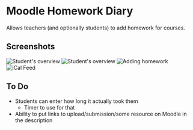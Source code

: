 # Moodle Homework Diary

Allows teachers (and optionally students) to add homework for courses.

## Screenshots
![Student's overview](https://www.classroomtechtools.com/assets/img/moodle-plugin-screenshots/block_homework/1.png)
![Student's overview](https://www.classroomtechtools.com/assets/img/moodle-plugin-screenshots/block_homework/2.png)
![Adding homework](https://www.classroomtechtools.com/assets/img/moodle-plugin-screenshots/block_homework/3.png)
![iCal Feed](https://www.classroomtechtools.com/assets/img/moodle-plugin-screenshots/block_homework/4.png)

## To Do
* Students can enter how long it actually took them
    * Timer to use for that
* Ability to put links to upload/submission/some resource on Moodle in the description
